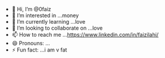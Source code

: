 - 👋 Hi, I’m @0faiz
- 👀 I’m interested in ...money
- 🌱 I’m currently learning ...love
- 💞️ I’m looking to collaborate on ...love
- 📫 How to reach me ...https://www.linkedin.com/in/faizilahi/
- 😄 Pronouns: ...
- ⚡ Fun fact: ...i am v fat

<!---
0faiz/0faiz is a ✨ special ✨ repository because its `README.md` (this file) appears on your GitHub profile.
You can click the Preview link to take a look at your changes.
--->
